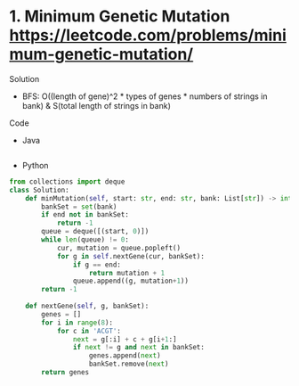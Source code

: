 # 1. Minimum Genetic Mutation https://leetcode.com/problems/minimum-genetic-mutation/

Solution

- BFS: O((length of gene)^2 * types of genes * numbers of strings in bank) & S(total length of strings in bank)

Code

- Java

```java

```

- Python

```python
from collections import deque
class Solution:
    def minMutation(self, start: str, end: str, bank: List[str]) -> int:
        bankSet = set(bank)
        if end not in bankSet:
            return -1
        queue = deque([(start, 0)])
        while len(queue) != 0:
            cur, mutation = queue.popleft()
            for g in self.nextGene(cur, bankSet):
                if g == end:
                    return mutation + 1
                queue.append((g, mutation+1))
        return -1
    
    def nextGene(self, g, bankSet):
        genes = []
        for i in range(8):
            for c in 'ACGT':
                next = g[:i] + c + g[i+1:]
                if next != g and next in bankSet:
                    genes.append(next)
                    bankSet.remove(next)
        return genes
```